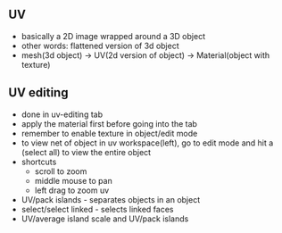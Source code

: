 ## UV
- basically a 2D image wrapped around a 3D object
- other words: flattened version of 3d object
- mesh(3d object) -> UV(2d version of object) -> Material(object with texture)

## UV editing
- done in uv-editing tab
- apply the material first before going into the tab
- remember to enable texture in object/edit mode
- to view net of object in uv workspace(left), go to edit mode and hit a (select all) to view the entire object
- shortcuts
  - scroll to zoom
  - middle mouse to pan
  - left drag to zoom uv
- UV/pack islands - separates objects in an object
- select/select linked - selects linked faces
- UV/average island scale and UV/pack islands
